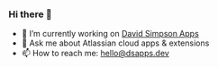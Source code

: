 ### Hi there 👋

- 🔭 I’m currently working on [David Simpson Apps](https://dsapps.cloud/)
- 💬 Ask me about Atlassian cloud apps & extensions
- 📫 How to reach me: hello@dsapps.dev

<!--
**dvdsmpsn/dvdsmpsn** is a ✨ _special_ ✨ repository because its `README.md` (this file) appears on your GitHub profile.

Here are some ideas to get you started:

- 🔭 I’m currently working on ...
- 🌱 I’m currently learning ...
- 👯 I’m looking to collaborate on ...
- 🤔 I’m looking for help with ...
- 💬 Ask me about ...
- 📫 How to reach me: ...
- 😄 Pronouns: ...
- ⚡ Fun fact: ...
-->

